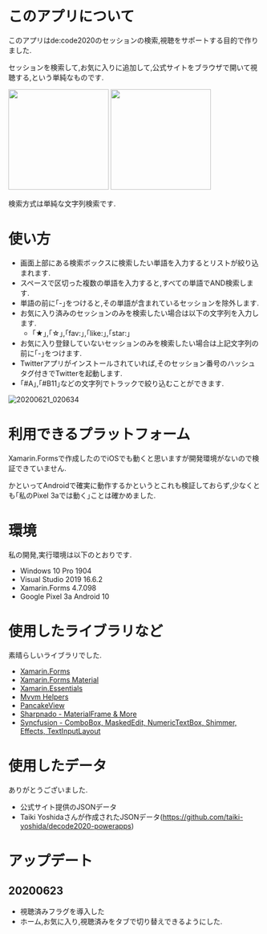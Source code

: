 # このアプリについて
このアプリはde:code2020のセッションの検索,視聴をサポートする目的で作りました.

セッションを検索して,お気に入りに追加して,公式サイトをブラウザで開いて視聴する,という単純なものです.

<img src='https://user-images.githubusercontent.com/43431002/85307821-57b4c380-b4eb-11ea-8f1b-19199f0f48e3.png' width='200'/>
<img src='https://user-images.githubusercontent.com/43431002/85307927-83d04480-b4eb-11ea-948f-e85a069c8c86.png' width='200'/>

検索方式は単純な文字列検索です.

# 使い方

- 画面上部にある検索ボックスに検索したい単語を入力するとリストが絞り込まれます.
- スペースで区切った複数の単語を入力すると,すべての単語でAND検索します.
- 単語の前に｢-｣をつけると,その単語が含まれているセッションを除外します.
- お気に入り済みのセッションのみを検索したい場合は以下の文字列を入力します.
  - ｢★｣,｢☆｣,｢fav:｣,｢like:｣,｢star:｣
- お気に入り登録していないセッションのみを検索したい場合は上記文字列の前に｢-｣をつけます.
- Twitterアプリがインストールされていれば,そのセッション番号のハッシュタグ付きでTwitterを起動します.
- ｢#A｣,｢#B11｣などの文字列でトラックで絞り込むことができます.

![20200621_020634](https://user-images.githubusercontent.com/43431002/85207760-11822780-b366-11ea-8bdc-5998d8e8400f.gif)

# 利用できるプラットフォーム
Xamarin.Formsで作成したのでiOSでも動くと思いますが開発環境がないので検証できていません.

かといってAndroidで確実に動作するかというとこれも検証しておらず,少なくとも｢私のPixel 3aでは動く｣ことは確かめました.

# 環境
私の開発,実行環境は以下のとおりです.

- Windows 10 Pro 1904
- Visual Studio 2019 16.6.2
- Xamarin.Forms 4.7.098
- Google Pixel 3a Android 10

# 使用したライブラリなど
素晴らしいライブラリでした.

* [Xamarin.Forms](https://www.xamarin.com/forms)
* [Xamarin.Forms Material](https://docs.microsoft.com/xamarin/xamarin-forms/user-interface/visual/material-visual)
* [Xamarin.Essentials](https://www.github.com/xamarin/essentials)
* [Mvvm Helpers](https://github.com/jamesmontemagno/mvvm-helpers)
* [PancakeView](https://github.com/sthewissen/Xamarin.Forms.PancakeView)
* [Sharpnado - MaterialFrame & More](https://github.com/roubachof/Sharpnado.Presentation.Forms)
* [Syncfusion - ComboBox, MaskedEdit, NumericTextBox, Shimmer, Effects, TextInputLayout](https://www.syncfusion.com/xamarin)

# 使用したデータ
ありがとうございました.

- 公式サイト提供のJSONデータ
- Taiki Yoshidaさんが作成されたJSONデータ(https://github.com/taiki-yoshida/decode2020-powerapps)


# アップデート
## 20200623
- 視聴済みフラグを導入した
- ホーム,お気に入り,視聴済みをタブで切り替えできるようにした.
